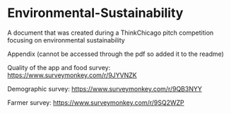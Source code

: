 # Environmental-Sustainability
A document that was created during a ThinkChicago pitch competition focusing on environmental sustainability

Appendix (cannot be accessed through the pdf so added it to the readme)

Quality of the app and food survey: https://www.surveymonkey.com/r/9JYVNZK

Demographic survey: https://www.surveymonkey.com/r/9QB3NYY

Farmer survey: https://www.surveymonkey.com/r/9SQ2WZP
